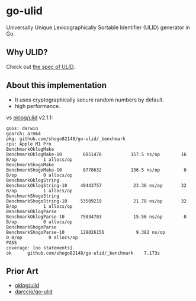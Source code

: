 # go-ulid

Universally Unique Lexicographically Sortable Identifier (ULID) generator in Go.

## Why ULID?

Check out [the spec of ULID](https://github.com/ulid/spec).

## About this implementation

- It uses cryptographically secure random numbers by default.
- high performance.

vs [oklog/ulid](https://github.com/oklog/ulid) v2.1.1:

```plain
goos: darwin
goarch: arm64
pkg: github.com/shogo82148/go-ulid/_benchmark
cpu: Apple M1 Pro
BenchmarkOklogMake
BenchmarkOklogMake-10      	 6851478	       157.5 ns/op	      16 B/op	       1 allocs/op
BenchmarkShogoMake
BenchmarkShogoMake-10      	 8778632	       136.5 ns/op	       0 B/op	       0 allocs/op
BenchmarkOklogString
BenchmarkOklogString-10    	49443757	        23.36 ns/op	      32 B/op	       1 allocs/op
BenchmarkShogoString
BenchmarkShogoString-10    	53509219	        21.78 ns/op	      32 B/op	       1 allocs/op
BenchmarkOklogParse
BenchmarkOklogParse-10     	75034783	        15.56 ns/op	       0 B/op	       0 allocs/op
BenchmarkShogoParse
BenchmarkShogoParse-10     	128026156	         9.382 ns/op	       0 B/op	       0 allocs/op
PASS
coverage: [no statements]
ok  	github.com/shogo82148/go-ulid/_benchmark	7.173s
```

## Prior Art

- [oklog/ulid](https://github.com/oklog/ulid)
- [darccio/go-ulid](https://github.com/darccio/go-ulid)
